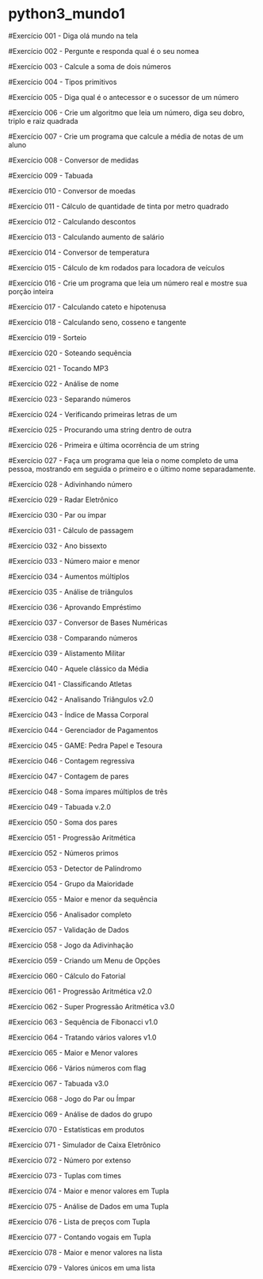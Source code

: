 # python3_mundo1

#Exercício 001 - Diga olá mundo na tela

#Exercício 002 - Pergunte e responda qual é o seu nomea

#Exercício 003 - Calcule a soma de dois números

#Exercício 004 - Tipos primitivos

#Exercício 005 - Diga qual é o antecessor e o sucessor de um número

#Exercício 006 - Crie um algoritmo que leia um número, diga seu dobro, triplo e raiz quadrada

#Exercício 007 - Crie um programa que calcule a média de notas de um aluno

#Exercício 008 - Conversor de medidas

#Exercício 009 - Tabuada

#Exercício 010 - Conversor de moedas

#Exercício 011 - Cálculo de quantidade de tinta por metro quadrado

#Exercício 012 - Calculando descontos

#Exercício 013 - Calculando aumento de salário

#Exercício 014 - Conversor de temperatura

#Exercício 015 - Cálculo de km rodados para locadora de veículos

#Exercício 016 - Crie um programa que leia um número real e mostre sua porção inteira

#Exercício 017 - Calculando cateto e hipotenusa

#Exercício 018 - Calculando seno, cosseno e tangente

#Exercício 019 - Sorteio

#Exercício 020 - Soteando sequência

#Exercício 021 - Tocando MP3

#Exercício 022 - Análise de nome

#Exercício 023 - Separando números

#Exercício 024 - Verificando primeiras letras de um 

#Exercício 025 - Procurando uma string dentro de outra

#Exercício 026 - Primeira e última ocorrência de um string

#Exercício 027 - Faça um programa que leia o nome completo de uma pessoa, mostrando em seguida o primeiro e o último nome separadamente.

#Exercício 028 - Adivinhando número

#Exercício 029 - Radar Eletrônico

#Exercício 030 - Par ou ímpar

#Exercício 031 - Cálculo de passagem

#Exercício 032 - Ano bissexto

#Exercício 033 - Número maior e menor

#Exercício 034 - Aumentos múltiplos

#Exercício 035 - Análise de triângulos

#Exercício 036 - Aprovando Empréstimo

#Exercício 037 - Conversor de Bases Numéricas

#Exercício 038 - Comparando números

#Exercício 039 - Alistamento Militar

#Exercício 040 - Aquele clássico da Média

#Exercício 041 - Classificando Atletas

#Exercício 042 - Analisando Triângulos v2.0

#Exercício 043 - Índice de Massa Corporal

#Exercício 044 - Gerenciador de Pagamentos

#Exercício 045 - GAME: Pedra Papel e Tesoura

#Exercício 046 - Contagem regressiva

#Exercício 047 - Contagem de pares

#Exercício 048 - Soma ímpares múltiplos de três

#Exercício 049 - Tabuada v.2.0

#Exercício 050 - Soma dos pares

#Exercício 051 - Progressão Aritmética

#Exercício 052 - Números primos

#Exercício 053 - Detector de Palíndromo

#Exercício 054 - Grupo da Maioridade

#Exercício 055 - Maior e menor da sequência

#Exercício 056 - Analisador completo

#Exercício 057 - Validação de Dados

#Exercício 058 - Jogo da Adivinhação

#Exercício 059 - Criando um Menu de Opções

#Exercício 060 - Cálculo do Fatorial

#Exercício 061 - Progressão Aritmética v2.0

#Exercício 062 - Super Progressão Aritmética v3.0

#Exercício 063 - Sequência de Fibonacci v1.0

#Exercício 064 - Tratando vários valores v1.0

#Exercício 065 -  Maior e Menor valores

#Exercício 066 - Vários números com flag

#Exercício 067 - Tabuada v3.0

#Exercício 068 - Jogo do Par ou Ímpar

#Exercício 069 - Análise de dados do grupo

#Exercício 070 - Estatísticas em produtos

#Exercício 071 - Simulador de Caixa Eletrônico

#Exercício 072 - Número por extenso

#Exercício 073 - Tuplas com times

#Exercício 074 - Maior e menor valores em Tupla

#Exercício 075 - Análise de Dados em uma Tupla

#Exercício 076 - Lista de preços com Tupla

#Exercício 077 - Contando vogais em Tupla

#Exercício 078 - Maior e menor valores na lista

#Exercício 079 - Valores únicos em uma lista